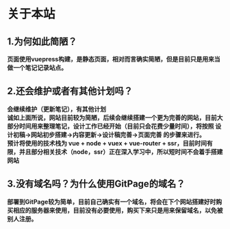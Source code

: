 # 关于本站

## 1.为何如此简陋？
**页面使用vuepress构建，是静态页面，相对而言确实简陋，但是目前只是用来当做一个笔记记录站点。**

## 2.还会维护或者有其他计划吗？
**会继续维护（更新笔记），有其他计划**  
**诚如上面所说，网站目前较为简陋，后续会继续搭建一个更为完善的网站，目前大部分时间用来整理笔记，设计工作已经开始（目前只会花费少量时间），将按照 设计初稿->网站初步搭建->内容更新->设计稿完善->页面完善 的步骤来进行。**  
**预计将使用的技术栈为 vue + node + vuex + vue-router + ssr，目前时间有限，并且部分相关技术（node，ssr）正在深入学习中，所以短时间不会着手搭建网站**

## 3.没有域名吗？为什么使用GitPage的域名？
**部署到GitPage较为简单，目前自己确实有一个域名，将会在下个网站搭建好时购买相应的服务器来使用，目前没有必要使用，购买下来只是用来保留域名，以免被别人注册。**